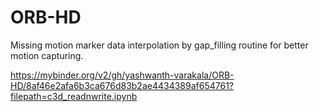 # ORB-HD
Missing motion marker data interpolation by gap_filling routine for better motion capturing.



https://mybinder.org/v2/gh/yashwanth-varakala/ORB-HD/8af46e2afa6b3ca676d83b2ae4434389af654761?filepath=c3d_readnwrite.ipynb

